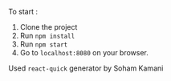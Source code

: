 To start :

1. Clone the project
2. Run ```npm install```
3. Run ```npm start```
4. Go to ```localhost:8080``` on your browser.

Used ```react-quick``` generator by Soham Kamani
